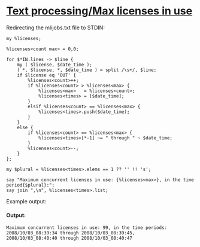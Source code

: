 [1]: http://rosettacode.org/wiki/Text_processing/Max_licenses_in_use

# [Text processing/Max licenses in use][1]

Redirecting the mlijobs.txt file to STDIN:

```perl6
my %licenses;
 
%licenses<count max> = 0,0;
 
for $*IN.lines -> $line { 
    my ( $license, $date_time );
    ( *, $license, *, $date_time ) = split /\s+/, $line;
    if $license eq 'OUT' {
        %licenses<count>++;
        if %licenses<count> > %licenses<max> {
            %licenses<max>   = %licenses<count>;
            %licenses<times> = [$date_time];
        }
        elsif %licenses<count> == %licenses<max> {
            %licenses<times>.push($date_time);
        }
    }
    else {
        if %licenses<count> == %licenses<max> {
            %licenses<times>[*-1] ~= " through " ~ $date_time;
        }
        %licenses<count>--;
    }
};
 
my $plural = %licenses<times>.elems == 1 ?? '' !! 's';
 
say "Maximum concurrent licenses in use: {%licenses<max>}, in the time period{$plural}:";
say join ",\n", %licenses<times>.list;
```


Example output:


#### Output:
```
Maximum concurrent licenses in use: 99, in the time periods:
2008/10/03_08:39:34 through 2008/10/03_08:39:45,
2008/10/03_08:40:40 through 2008/10/03_08:40:47
```